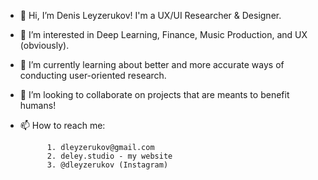 - 👋 Hi, I’m Denis Leyzerukov! I'm a UX/UI Researcher & Designer.
- 👀 I’m interested in Deep Learning, Finance, Music Production, and UX (obviously).
- 🌱 I’m currently learning about better and more accurate ways of conducting user-oriented research.
- 💞️ I’m looking to collaborate on projects that are meants to benefit humans!
- 📫 How to reach me:

            1. dleyzerukov@gmail.com
            2. deley.studio - my website
            3. @dleyzerukov (Instagram)


<!---
DenisLeyz/DenisLeyz is a ✨ special ✨ repository because its `README.md` (this file) appears on your GitHub profile.
You can click the Preview link to take a look at your changes.
--->
